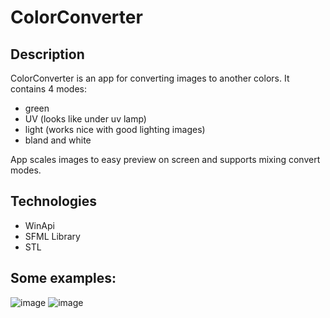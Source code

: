 # ColorConverter

## Description
ColorConverter is an app for converting images to another colors. 
It contains 4 modes:
 - green
 - UV (looks like under uv lamp)
 - light (works nice with good lighting images)
 - bland and white
 
 App scales images to easy preview on screen and supports mixing convert modes.
 
 ## Technologies
- WinApi
- SFML Library
- STL
 
## Some examples:
 
 
 ![image](https://user-images.githubusercontent.com/30911232/184686675-38a966be-c0a2-4f62-a42b-5a6a2056c63a.png)
![image](https://user-images.githubusercontent.com/30911232/184689404-4c28ecba-7927-4c3e-890e-e043ac4afd52.png)




